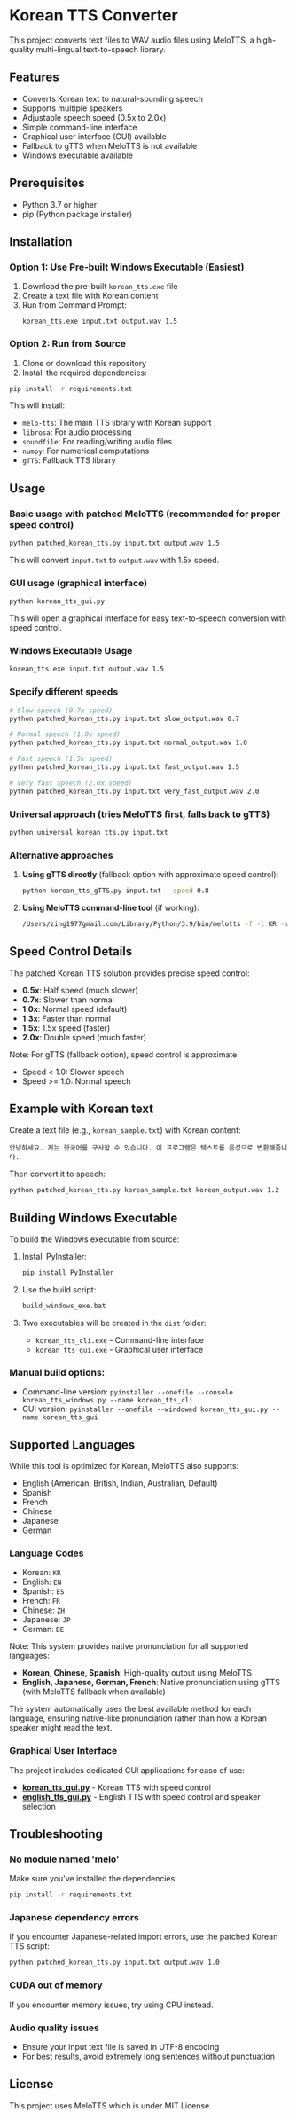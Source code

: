 # Korean TTS Converter

This project converts text files to WAV audio files using MeloTTS, a high-quality multi-lingual text-to-speech library.

## Features

- Converts Korean text to natural-sounding speech
- Supports multiple speakers
- Adjustable speech speed (0.5x to 2.0x)
- Simple command-line interface
- Graphical user interface (GUI) available
- Fallback to gTTS when MeloTTS is not available
- Windows executable available

## Prerequisites

- Python 3.7 or higher
- pip (Python package installer)

## Installation

### Option 1: Use Pre-built Windows Executable (Easiest)

1. Download the pre-built `korean_tts.exe` file
2. Create a text file with Korean content
3. Run from Command Prompt:
   ```
   korean_tts.exe input.txt output.wav 1.5
   ```

### Option 2: Run from Source

1. Clone or download this repository
2. Install the required dependencies:

```bash
pip install -r requirements.txt
```

This will install:
- `melo-tts`: The main TTS library with Korean support
- `librosa`: For audio processing
- `soundfile`: For reading/writing audio files
- `numpy`: For numerical computations
- `gTTS`: Fallback TTS library

## Usage

### Basic usage with patched MeloTTS (recommended for proper speed control)

```bash
python patched_korean_tts.py input.txt output.wav 1.5
```

This will convert `input.txt` to `output.wav` with 1.5x speed.

### GUI usage (graphical interface)

```bash
python korean_tts_gui.py
```

This will open a graphical interface for easy text-to-speech conversion with speed control.

### Windows Executable Usage

```cmd
korean_tts.exe input.txt output.wav 1.5
```

### Specify different speeds

```bash
# Slow speech (0.7x speed)
python patched_korean_tts.py input.txt slow_output.wav 0.7

# Normal speech (1.0x speed)
python patched_korean_tts.py input.txt normal_output.wav 1.0

# Fast speech (1.5x speed)
python patched_korean_tts.py input.txt fast_output.wav 1.5

# Very fast speech (2.0x speed)
python patched_korean_tts.py input.txt very_fast_output.wav 2.0
```

### Universal approach (tries MeloTTS first, falls back to gTTS)

```bash
python universal_korean_tts.py input.txt
```

### Alternative approaches

1. **Using gTTS directly** (fallback option with approximate speed control):
   ```bash
   python korean_tts_gTTS.py input.txt --speed 0.8
   ```

2. **Using MeloTTS command-line tool** (if working):
   ```bash
   /Users/zing1977gmail.com/Library/Python/3.9/bin/melotts -f -l KR -s 1.2 input.txt output.wav
   ```

## Speed Control Details

The patched Korean TTS solution provides precise speed control:

- **0.5x**: Half speed (much slower)
- **0.7x**: Slower than normal
- **1.0x**: Normal speed (default)
- **1.3x**: Faster than normal
- **1.5x**: 1.5x speed (faster)
- **2.0x**: Double speed (much faster)

Note: For gTTS (fallback option), speed control is approximate:
- Speed < 1.0: Slower speech
- Speed >= 1.0: Normal speech

## Example with Korean text

Create a text file (e.g., `korean_sample.txt`) with Korean content:

```
안녕하세요. 저는 한국어를 구사할 수 있습니다. 이 프로그램은 텍스트를 음성으로 변환해줍니다.
```

Then convert it to speech:

```bash
python patched_korean_tts.py korean_sample.txt korean_output.wav 1.2
```

## Building Windows Executable

To build the Windows executable from source:

1. Install PyInstaller:
   ```bash
   pip install PyInstaller
   ```

2. Use the build script:
   ```bash
   build_windows_exe.bat
   ```

3. Two executables will be created in the `dist` folder:
   - `korean_tts_cli.exe` - Command-line interface
   - `korean_tts_gui.exe` - Graphical user interface

### Manual build options:

- Command-line version: `pyinstaller --onefile --console korean_tts_windows.py --name korean_tts_cli`
- GUI version: `pyinstaller --onefile --windowed korean_tts_gui.py --name korean_tts_gui`

## Supported Languages

While this tool is optimized for Korean, MeloTTS also supports:
- English (American, British, Indian, Australian, Default)
- Spanish
- French
- Chinese
- Japanese
- German

### Language Codes
- Korean: `KR`
- English: `EN`
- Spanish: `ES`
- French: `FR`
- Chinese: `ZH`
- Japanese: `JP`
- German: `DE`

Note: This system provides native pronunciation for all supported languages:

- **Korean, Chinese, Spanish**: High-quality output using MeloTTS
- **English, Japanese, German, French**: Native pronunciation using gTTS (with MeloTTS fallback when available)

The system automatically uses the best available method for each language, ensuring native-like pronunciation rather than how a Korean speaker might read the text.

### Graphical User Interface

The project includes dedicated GUI applications for ease of use:

- **[korean_tts_gui.py](file:///Users/zing1977gmail.com/src/TTStest/KoreanTTS/korean_tts_gui.py)** - Korean TTS with speed control
- **[english_tts_gui.py](file:///Users/zing1977gmail.com/src/TTStest/KoreanTTS/english_tts_gui.py)** - English TTS with speed control and speaker selection

## Troubleshooting

### No module named 'melo'

Make sure you've installed the dependencies:

```bash
pip install -r requirements.txt
```

### Japanese dependency errors

If you encounter Japanese-related import errors, use the patched Korean TTS script:
```bash
python patched_korean_tts.py input.txt output.wav 1.0
```

### CUDA out of memory

If you encounter memory issues, try using CPU instead.

### Audio quality issues

- Ensure your input text file is saved in UTF-8 encoding
- For best results, avoid extremely long sentences without punctuation

## License

This project uses MeloTTS which is under MIT License.